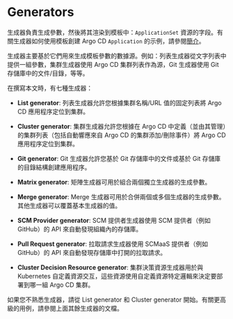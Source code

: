 # Generators

生成器負責生成參數，然後將其渲染到模板中：`ApplicationSet` 資源的字段。有關生成器如何使用模板創建 Argo CD `Application` 的示例，請參閱[簡介](../intro.md)。

生成器主要基於它們用來生成模板參數的數據源。例如：列表生成器從文字列表中提供一組參數，集群生成器使用 Argo CD 集群列表作為源，Git 生成器使用 Git 存儲庫中的文件/目錄，等等。

在撰寫本文時，有七種生成器：

- **List generator**: 列表生成器允許您根據集群名稱/URL 值的固定列表將 Argo CD 應用程序定位到集群。
  
- **Cluster generator**: 集群生成器允許您根據在 Argo CD 中定義（並由其管理）的集群列表（包括自動響應來自 Argo CD 的集群添加/刪除事件）將 Argo CD 應用程序定位到集群。
  
- **Git generator**: Git 生成器允許您基於 Git 存儲庫中的文件或基於 Git 存儲庫的目錄結構創建應用程序。

- **Matrix generator**: 矩陣生成器可用於組合兩個獨立生成器的生成參數。

- **Merge generator**: Merge 生成器可用於合併兩個或多個生成器的生成參數。其他生成器可以覆蓋基本生成器的值。

- **SCM Provider generator**: SCM 提供者生成器使用 SCM 提供者（例如 GitHub）的 API 來自動發現組織內的存儲庫。

- **Pull Request generator**: 拉取請求生成器使用 SCMaaS 提供者（例如 GitHub）的 API 來自動發現存儲庫中打開的拉取請求。

- **Cluster Decision Resource generator**: 集群決策資源生成器用於與 Kubernetes 自定義資源交互，這些資源使用自定義資源特定邏輯來決定要部署到哪一組 Argo CD 集群。

如果您不熟悉生成器，請從 List generator 和 Cluster generator 開始。有關更高級的用例，請參閱上面其餘生成器的文檔。


